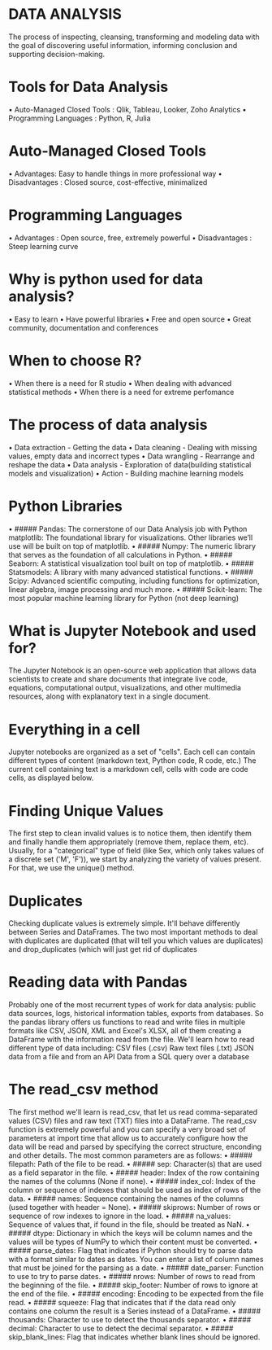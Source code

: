 # DATA ANALYSIS
The process of inspecting, cleansing, transforming and modeling data with the goal of discovering useful information, informing conclusion and supporting decision-making.

# Tools for Data Analysis
•	Auto-Managed Closed Tools : Qlik, Tableau, Looker, Zoho Analytics
•	Programming Languages : Python, R, Julia

# Auto-Managed Closed Tools
•	Advantages: Easy to handle things in more professional way
•	Disadvantages : Closed source, cost-effective, minimalized

# Programming Languages
•	Advantages : Open source, free, extremely powerful
•	Disadvantages : Steep learning curve

# Why is python used for data analysis?
•	Easy to learn
•	Have powerful libraries
•	Free and open source
•	Great community, documentation and conferences

# When to choose R?
•	When there is a need for R studio
•	When dealing with advanced statistical methods
•	When there is a need for extreme perfomance

# The process of data analysis
•	Data extraction - Getting the data
•	Data cleaning - Dealing with missing values, empty data and incorrect types
•	Data wrangling - Rearrange and reshape the data
•	Data analysis - Exploration of data(building statistical models and visualization)
•	Action - Building machine learning models

# Python Libraries
•	##### Pandas: The cornerstone of our Data Analysis job with Python matplotlib: The foundational library for visualizations. Other libraries we’ll use will be built on top of matplotlib.
•	##### Numpy: The numeric library that serves as the foundation of all calculations in Python.
•	##### Seaborn: A statistical visualization tool built on top of matplotlib.
•	##### Statsmodels: A library with many advanced statistical functions.
•	##### Scipy: Advanced scientific computing, including functions for optimization, linear algebra, image processing and much more.
•	##### Scikit-learn: The most popular machine learning library for Python (not deep learning)

# What is Jupyter Notebook and used for?
The Jupyter Notebook is an open-source web application that allows data scientists to create and share documents that integrate live code, equations, computational output, visualizations, and other multimedia resources, along with explanatory text in a single document.

# Everything in a cell
Jupyter notebooks are organized as a set of "cells". Each cell can contain different types of content (markdown text, Python code, R code, etc.) The current cell containing text is a markdown cell, cells with code are code cells, as displayed below.

# Finding Unique Values
The first step to clean invalid values is to notice them, then identify them and finally handle them appropriately (remove them, replace them, etc). Usually, for a "categorical" type of field (like Sex, which only takes values of a discrete set ('M', 'F')), we start by analyzing the variety of values present. For that, we use the unique() method.

# Duplicates
Checking duplicate values is extremely simple. It'll behave differently between Series and DataFrames. 
The two most important methods to deal with duplicates are duplicated (that will tell you which values are duplicates) and drop_duplicates (which will just get rid of duplicates
# Reading data with Pandas
Probably one of the most recurrent types of work for data analysis: public data sources, logs, historical information tables, exports from databases. So the pandas library offers us functions to read and write files in multiple formats like CSV, JSON, XML and Excel's XLSX, all of them creating a DataFrame with the information read from the file.
We'll learn how to read different type of data including:
CSV files (.csv) Raw text files (.txt) JSON data from a file and from an API Data from a SQL query over a database
# The read_csv method
The first method we'll learn is read_csv, that let us read comma-separated values (CSV) files and raw text (TXT) files into a DataFrame.
The read_csv function is extremely powerful and you can specify a very broad set of parameters at import time that allow us to accurately configure how the data will be read and parsed by specifying the correct structure, enconding and other details. The most common parameters are as follows:
•	##### filepath: Path of the file to be read.
•	##### sep: Character(s) that are used as a field separator in the file.
•	##### header: Index of the row containing the names of the columns (None if none).
•	##### index_col: Index of the column or sequence of indexes that should be used as index of rows of the data.
•	##### names: Sequence containing the names of the columns (used together with header = None).
•	##### skiprows: Number of rows or sequence of row indexes to ignore in the load.
•	##### na_values: Sequence of values that, if found in the file, should be treated as NaN.
•	##### dtype: Dictionary in which the keys will be column names and the values will be types of NumPy to which their content must be converted.
•	##### parse_dates: Flag that indicates if Python should try to parse data with a format similar to dates as dates. You can enter a list of column names that must be joined for the parsing as a date.
•	##### date_parser: Function to use to try to parse dates.
•	##### nrows: Number of rows to read from the beginning of the file.
•	##### skip_footer: Number of rows to ignore at the end of the file.
•	##### encoding: Encoding to be expected from the file read.
•	##### squeeze: Flag that indicates that if the data read only contains one column the result is a Series instead of a DataFrame.
•	##### thousands: Character to use to detect the thousands separator.
•	##### decimal: Character to use to detect the decimal separator.
•	##### skip_blank_lines: Flag that indicates whether blank lines should be ignored.


